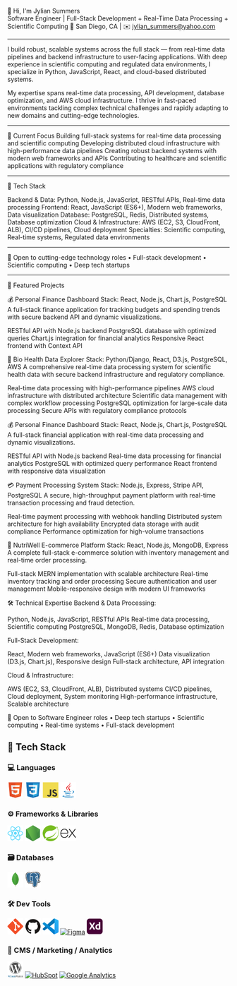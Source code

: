 <!---
SummerJyl/SummerJyl is a ✨ special ✨ repository because its `README.md` (this file) appears on your GitHub profile.
You can click the Preview link to take a look at your changes.
--->
🌿 Hi, I'm Jylian Summers  
Software Engineer | Full-Stack Development + Real-Time Data Processing + Scientific Computing
📍 San Diego, CA | ✉️ jylian_summers@yahoo.com

---

I build robust, scalable systems across the full stack — from real-time data pipelines and backend infrastructure to user-facing applications. With deep experience in scientific computing and regulated data environments, I specialize in Python, JavaScript, React, and cloud-based distributed systems.

My expertise spans real-time data processing, API development, database optimization, and AWS cloud infrastructure. I thrive in fast-paced environments tackling complex technical challenges and rapidly adapting to new domains and cutting-edge technologies.

---

💼 Current Focus
Building full-stack systems for real-time data processing and scientific computing
Developing distributed cloud infrastructure with high-performance data pipelines
Creating robust backend systems with modern web frameworks and APIs
Contributing to healthcare and scientific applications with regulatory compliance

---

🔧 Tech Stack

Backend & Data: Python, Node.js, JavaScript, RESTful APIs, Real-time data processing
Frontend: React, JavaScript (ES6+), Modern web frameworks, Data visualization
Database: PostgreSQL, Redis, Distributed systems, Database optimization
Cloud & Infrastructure: AWS (EC2, S3, CloudFront, ALB), CI/CD pipelines, Cloud deployment
Specialties: Scientific computing, Real-time systems, Regulated data environments

---

🚀 Open to cutting-edge technology roles • Full-stack development • Scientific computing • Deep tech startups

---

🚀 Featured Projects

💰 Personal Finance Dashboard
Stack: React, Node.js, Chart.js, PostgreSQL
A full-stack finance application for tracking budgets and spending trends with secure backend API and dynamic visualizations.

RESTful API with Node.js backend
PostgreSQL database with optimized queries
Chart.js integration for financial analytics
Responsive React frontend with Context API

🧬 Bio Health Data Explorer
Stack: Python/Django, React, D3.js, PostgreSQL, AWS
A comprehensive real-time data processing system for scientific health data with secure backend infrastructure and regulatory compliance.

Real-time data processing with high-performance pipelines
AWS cloud infrastructure with distributed architecture
Scientific data management with complex workflow processing
PostgreSQL optimization for large-scale data processing
Secure APIs with regulatory compliance protocols

💰 Personal Finance Dashboard
Stack: React, Node.js, Chart.js, PostgreSQL
A full-stack financial application with real-time data processing and dynamic visualizations.

RESTful API with Node.js backend
Real-time data processing for financial analytics
PostgreSQL with optimized query performance
React frontend with responsive data visualization

💳 Payment Processing System
Stack: Node.js, Express, Stripe API, PostgreSQL
A secure, high-throughput payment platform with real-time transaction processing and fraud detection.

Real-time payment processing with webhook handling
Distributed system architecture for high availability
Encrypted data storage with audit compliance
Performance optimization for high-volume transactions

🌿 NutriWell E-commerce Platform
Stack: React, Node.js, MongoDB, Express
A complete full-stack e-commerce solution with inventory management and real-time order processing.

Full-stack MERN implementation with scalable architecture
Real-time inventory tracking and order processing
Secure authentication and user management
Mobile-responsive design with modern UI frameworks

🛠 Technical Expertise
Backend & Data Processing:

Python, Node.js, JavaScript, RESTful APIs
Real-time data processing, Scientific computing
PostgreSQL, MongoDB, Redis, Database optimization

Full-Stack Development:

React, Modern web frameworks, JavaScript (ES6+)
Data visualization (D3.js, Chart.js), Responsive design
Full-stack architecture, API integration

Cloud & Infrastructure:

AWS (EC2, S3, CloudFront, ALB), Distributed systems
CI/CD pipelines, Cloud deployment, System monitoring
High-performance infrastructure, Scalable architecture

🚀 Open to
Software Engineer roles • Deep tech startups • Scientific computing • Real-time systems • Full-stack development

## 🧰 Tech Stack

### 💻 Languages
<p align="left">
  <a href="https://developer.mozilla.org/en-US/docs/Web/HTML"><img src="https://raw.githubusercontent.com/devicons/devicon/master/icons/html5/html5-original.svg" width="36" alt="HTML5" /></a>
  <a href="https://developer.mozilla.org/en-US/docs/Web/CSS"><img src="https://raw.githubusercontent.com/devicons/devicon/master/icons/css3/css3-original.svg" width="36" alt="CSS3" /></a>
  <a href="https://developer.mozilla.org/en-US/docs/Web/JavaScript"><img src="https://raw.githubusercontent.com/devicons/devicon/master/icons/javascript/javascript-original.svg" width="36" alt="JavaScript" /></a>
  <a href="https://www.java.com"><img src="https://raw.githubusercontent.com/devicons/devicon/master/icons/java/java-original.svg" width="36" alt="Java" /></a>
</p>

### ⚙️ Frameworks & Libraries
<p align="left">
  <a href="https://reactjs.org/"><img src="https://raw.githubusercontent.com/devicons/devicon/master/icons/react/react-original.svg" width="36" alt="React" /></a>
  <a href="https://nodejs.org/"><img src="https://raw.githubusercontent.com/devicons/devicon/master/icons/nodejs/nodejs-original.svg" width="36" alt="Node.js" /></a>
  <a href="https://spring.io/projects/spring-boot"><img src="https://raw.githubusercontent.com/devicons/devicon/master/icons/spring/spring-original.svg" width="36" alt="Spring Boot" /></a>
  <a href="https://expressjs.com/"><img src="https://raw.githubusercontent.com/devicons/devicon/master/icons/express/express-original.svg" width="36" alt="Express.js" /></a>
</p>

### 🗃️ Databases
<p align="left">
  <a href="https://www.mongodb.com/"><img src="https://raw.githubusercontent.com/devicons/devicon/master/icons/mongodb/mongodb-original.svg" width="36" alt="MongoDB" /></a>
  <a href="https://www.postgresql.org/"><img src="https://raw.githubusercontent.com/devicons/devicon/master/icons/postgresql/postgresql-original.svg" width="36" alt="PostgreSQL" /></a>
</p>

### 🛠️ Dev Tools
<p align="left">
  <a href="https://git-scm.com/"><img src="https://raw.githubusercontent.com/devicons/devicon/master/icons/git/git-original.svg" width="36" alt="Git" /></a>
  <a href="https://github.com/"><img src="https://raw.githubusercontent.com/devicons/devicon/master/icons/github/github-original.svg" width="36" alt="GitHub" /></a>
  <a href="https://code.visualstudio.com/"><img src="https://raw.githubusercontent.com/devicons/devicon/master/icons/vscode/vscode-original.svg" width="36" alt="VS Code" /></a>
  <a href="https://figma.com"><img src="https://www.vectorlogo.zone/logos/figma/figma-icon.svg" width="36" alt="Figma" /></a>
  <a href="https://www.adobe.com/products/xd.html" target="_blank" rel="noreferrer">
  <img src="https://raw.githubusercontent.com/devicons/devicon/master/icons/xd/xd-plain.svg" width="36" alt="Adobe XD" />
</a>

### 🧩 CMS / Marketing / Analytics
<p align="left">
  <a href="https://wordpress.org/"><img src="https://raw.githubusercontent.com/devicons/devicon/master/icons/wordpress/wordpress-original.svg" width="36" alt="WordPress" /></a>
  <a href="https://hubspot.com"><img src="https://cdn.worldvectorlogo.com/logos/hubspot.svg" width="36" alt="HubSpot" /></a>
  <a href="https://analytics.google.com/"><img src="https://www.vectorlogo.zone/logos/google_analytics/google_analytics-icon.svg" width="36" alt="Google Analytics" /></a>
</p>

